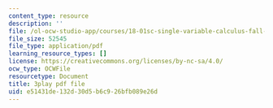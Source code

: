 ```yaml
---
content_type: resource
description: ''
file: /ol-ocw-studio-app/courses/18-01sc-single-variable-calculus-fall-2010/e51431de132d30d5b6c926bfb089e26d_ryLdyDrBfvI.pdf
file_size: 52545
file_type: application/pdf
learning_resource_types: []
license: https://creativecommons.org/licenses/by-nc-sa/4.0/
ocw_type: OCWFile
resourcetype: Document
title: 3play pdf file
uid: e51431de-132d-30d5-b6c9-26bfb089e26d
---
```

